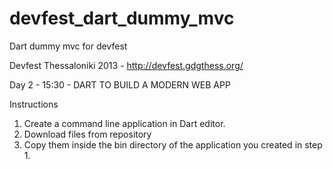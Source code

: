 devfest_dart_dummy_mvc
======================

Dart dummy mvc for devfest

Devfest Thessaloniki 2013 - http://devfest.gdgthess.org/

Day 2 - 15:30 - DART TO BUILD A MODERN WEB APP

Instructions

1. Create a command line application in Dart editor.
2. Download files from repository
3. Copy them inside the bin directory of the application you created in step 1.
